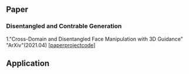 ## Paper

### Disentangled and Contrable Generation
1."Cross-Domain and Disentangled Face Manipulation with 3D Guidance" "ArXiv"(2021.04) [[paper](https://arxiv.org/pdf/2104.11228.pdf)[project](https://cassiepython.github.io/sigasia/cddfm3d.html)[code](https://github.com/cassiePython/cddfm3d)]
## Application

